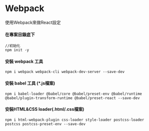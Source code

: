 # Webpack 

使用Webpack來做React設定

#### 在專案目錄底下
```
//初始化
npm init -y
```

#### 安裝 webpack 工具
```
npm i webpack webpack-cli webpack-dev-server --save-dev
```

#### 安裝 babel 工具 (*.js檔案)
```
npm i babel-loader @babel/core @babel/preset-env @babel/runtime @babel/plugin-transform-runtime @babel/preset-react --save-dev
```

#### 安裝HTML&CSS loader(.html/.css檔案)
```
npm i html-webpack-plugin css-loader style-loader postcss-loader postcss postcss-preset-env --save-dev
```
